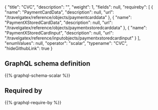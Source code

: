 {
  "title": "CVC",
  "description": "",
  "weight": 1,
  "fields": null,
  "requireby": [
    {
      "name": "PaymentCardData",
      "description": null,
      "url": "/travelgatex/reference/objects/paymentcarddata"
    },
    {
      "name": "PaymentXStoredCardData",
      "description": null,
      "url": "/travelgatex/reference/objects/paymentxstoredcarddata"
    },
    {
      "name": "PaymentXStoredCardInput",
      "description": null,
      "url": "/travelgatex/reference/inputobjects/paymentxstoredcardinput"
    }
  ],
  "enumValues": null,
  "operator": "scalar",
  "typename": "CVC",
  "hideGithubLink": true
}
## GraphQL schema definition

{{% graphql-schema-scalar %}}

## Required by

{{% graphql-require-by %}}
